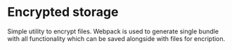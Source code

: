 # Encrypted storage

Simple utility to encrypt files. Webpack is used to generate single bundle with all functionality which can be saved alongside with files for encription.